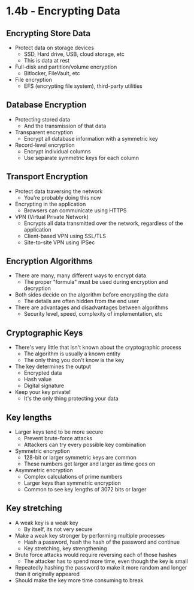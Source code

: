 # 1.4b - Encrypting Data
## Encrypting Store Data
- Protect data on storage devices
	- SSD, Hard drive, USB, cloud storage, etc
	- This is data at rest
- Full-disk and partition/volume encryption
	- Bitlocker, FileVault, etc
- File encryption
	- EFS (encrypting file system), third-party utilities
## Database Encryption
- Protecting stored data
	- And the transmission of that data
- Transparent encryption
	- Encrypt all database information with a symmetric key
- Record-level encryption
	- Encrypt individual columns
	- Use separate symmetric keys for each column
## Transport Encryption
- Protect data traversing the network
	- You're probably doing this now
- Encrypting in the application
	- Browsers can communicate using HTTPS
- VPN (Virtual Private Network)
	- Encrypts all data transmitted over the network, regardless of the application
	- Client-based VPN using SSL/TLS
	- Site-to-site VPN using IPSec
## Encryption Algorithms
- There are many, many different ways to encrypt data
	- The proper "formula" must be used during encryption and decryption
- Both sides decide on the algorithm before encrypting the data
	- The details are often hidden from the end user
- There are advantages and disadvantages between algorithms
	- Security level, speed, complexity of implementation, etc
## Cryptographic Keys
- There's very little that isn't known about the cryptographic process
	- The algorithm is usually a known entity
	- The only thing you don't know is the key
- The key determines the output
	- Encrypted data
	- Hash value
	- Digital signature
- Keep your key private!
	- It's the only thing protecting your data
## Key lengths
- Larger keys tend to be more secure
	- Prevent brute-force attacks
	- Attackers can try every possible key combination
- Symmetric encryption
	- 128-bit or larger symmetric keys are common
	- These numbers get larger and larger as time goes on
- Asymmetric encryption
	- Complex calculations of prime numbers
	- Larger keys than symmetric encryption
	- Common to see key lengths of 3072 bits or larger
## Key stretching
- A weak key is a weak key
	- By itself, its not very secure
- Make a weak key stronger by performing multiple processes
	- Hash a password, hash the hash of the password and continue
	- Key stretching, key strengthening
- Brute force attacks would require reversing each of those hashes
	- The attacker has to spend more time, even though the key is small
- Repeatedly hashing the password to make it more random and longer than it originally appeared
- Should make the key more time consuming to break

